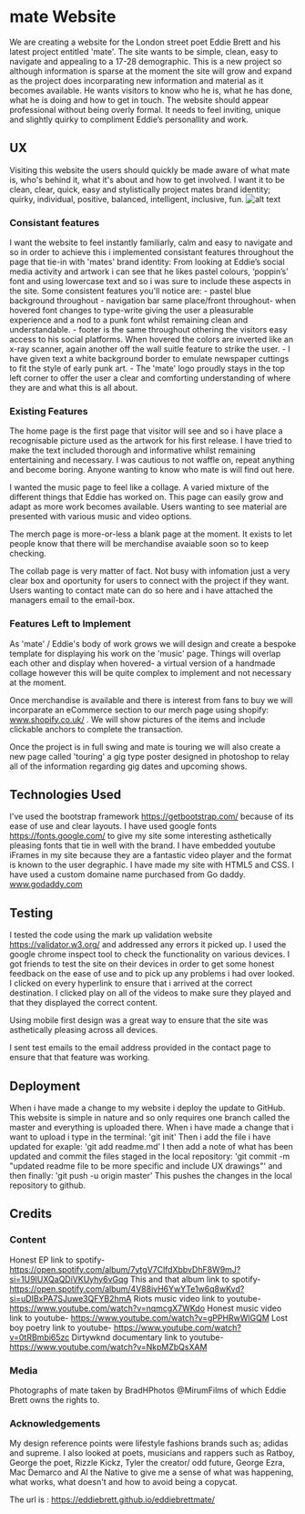 # mate Website

We are creating a website for the London street poet Eddie Brett and his latest project entitled 'mate'. The site wants to be simple, clean, easy to navigate and appealing to a 17-28 demographic. This is a new project so although information is sparse at the moment the site will grow and expand as the project does incorparating new information and material as it becomes available. He wants visitors to know who he is, what he has done, what he is doing and how to get in touch. The website should appear professional without being overly formal. It needs to feel inviting, unique and slightly quirky to compliment Eddie’s personallity and work.
 
## UX

Visiting this website the users should quickly be made aware of what mate is, who's behind it, what it's about and how to get involved.
I want it to be clean, clear, quick, easy and stylistically project mates brand identity; quirky, individual, positive, balanced, intelligent, inclusive, fun.
![alt text](images/wireframe.jpg)

### Consistant features
I want the website to feel instantly familiarly, calm and easy to navigate and so in order to achieve this i implemented consistant features throughout the page that tie-in with 'mates' brand identity:
From looking at Eddie’s social media activity and artwork i can see that he likes pastel colours, ‘poppin’s’ font and using lowercase text and so i was sure to include these aspects in the site. Some consistent features you'll notice are:
        - pastel blue background throughout
        - navigation bar same place/front throughout- when hovered font changes to type-write giving the user a pleasurable experience and a nod to a punk font whilst remaining clean and understandable.
        - footer is the same throughout othering the visitors easy access to his social platforms. When hovered the colors are inverted like an x-ray scanner, again another off the wall suitle feature to strike the user. 
        - I have given text a white background border to emulate newspaper cuttings to fit the style of early punk art.
        - The 'mate' logo proudly stays in the top left corner to offer the user a clear and comforting understanding of where they are and what this is all about.
### Existing Features
The home page is the first page that visitor will see and so i have place a recognisable picture used as the artwork for his first release. I have tried to make the text included thorough and informative whilst remaining entertaining and necessary. I was cautious to not waffle on, repeat anything and become boring. Anyone wanting to know who mate is will find out here.

I wanted the music page to feel like a collage. A varied mixture of the different things that Eddie has worked on. This page can easily grow and adapt as more work becomes available. Users wanting to see material are presented with various music and video options.

The merch page is more-or-less a blank page at the moment. It exists to let people know that there will be merchandise avaiable soon so to keep checking. 

The collab page is very matter of fact. Not busy with infomation just a very clear box and oportunity for users to connect with the project if they want. Users wanting to contact mate can do so here and i have attached the managers email to the email-box.

 ### Features Left to Implement
 As 'mate' / Eddie's body of work grows we will design and create a bespoke template for displaying his work on the 'music' page. Things will overlap each other and display when hovered- a virtual version of a handmade collage however this will be quite complex to implement and not necessary at the moment.
 
 Once merchandise is available and there is interest from fans to buy we will incorparate an eCommerce section to our merch page using shopify: www.shopify.co.uk/ . We will show pictures of the items and include clickable anchors to complete the transaction.
 
 Once the project is in full swing and mate is touring we will also create a new page called 'touring' a gig type poster designed in photoshop to relay all of the information regarding gig dates and upcoming shows.


 ## Technologies Used
I've used the bootstrap framework https://getbootstrap.com/ because of its ease of use and clear layouts.
I have used google fonts https://fonts.google.com/ to give my site some interesting asthetically pleasing fonts that tie in well with the brand.
I have embedded youtube iFrames in my site because they are a fantastic video player and the format is known to the user degraphic.
I have made my site with HTML5 and CSS.
I have used a custom domaine name purchased from Go daddy. www.godaddy.com

 ## Testing
  I tested the code using the mark up validation website https://validator.w3.org/ and addressed any errors it picked up.
  I used the google chrome inspect tool to check the functionality on various devices. 
  I got friends to test the site on their devices in order to get some honest feedback on the ease of use and to pick up any problems i had over looked.
  I clicked on every hyperlink to ensure that i arrived at the correct destination.
  I clicked play on all of the videos to make sure they played and that they displayed the correct content.
  
Using mobile first design was a great way to ensure that the site was asthetically pleasing across all devices.

I sent test emails to the email address provided in the contact page to ensure that that feature was working.

 ## Deployment
 When i have made a change to my website i deploy the update to GitHub. This website is simple in nature and so only requires one branch called the master and everything is uploaded there.
 When i have made a change that i want to upload i type in the terminal:
 'git init' 
 Then i add the file i have updated for exaple:
 'git add readme.md'
 I then add a note of what has been updated and commit the files staged in the local repository:
 'git commit -m "updated readme file to be more specific and include UX drawings"'
 and then finally: 
 'git push -u origin master' This pushes the changes in the local repository to github.


 ## Credits
 ### Content
Honest EP link to spotify- https://open.spotify.com/album/7ytgV7ClfdXbbvDhF8W9mJ?si=1U9IUXQaQDiVKUyhy6vGqg
This and that album link to spotify- https://open.spotify.com/album/4V88ivH6YwYTe1w6q8wKvd?si=uDIBxPA7SJuwe3QFYB2hmA
Riots music video link to youtube- https://www.youtube.com/watch?v=nqmcgX7WKdo
Honest music video link to youtube- https://www.youtube.com/watch?v=gPPHRwWlGQM
Lost boy poetry link to youtube- https://www.youtube.com/watch?v=0tRBmbi65zc
Dirtywknd documentary link to youtube- https://www.youtube.com/watch?v=NkpMZbQsXAM

 ### Media
Photographs of mate taken by BradHPhotos @MirumFilms of which Eddie Brett owns the rights to.

 ### Acknowledgements
My design reference points were lifestyle fashions brands such as; adidas and supreme. I also looked at poets, musicians and rappers such as Ratboy, George the poet, Rizzle Kickz, Tyler the creator/ odd future, George Ezra, Mac Demarco and Al the Native to give me a sense of what was happening, what works, what doesn't and how to avoid being a copycat.


The url is : https://eddiebrett.github.io/eddiebrettmate/
